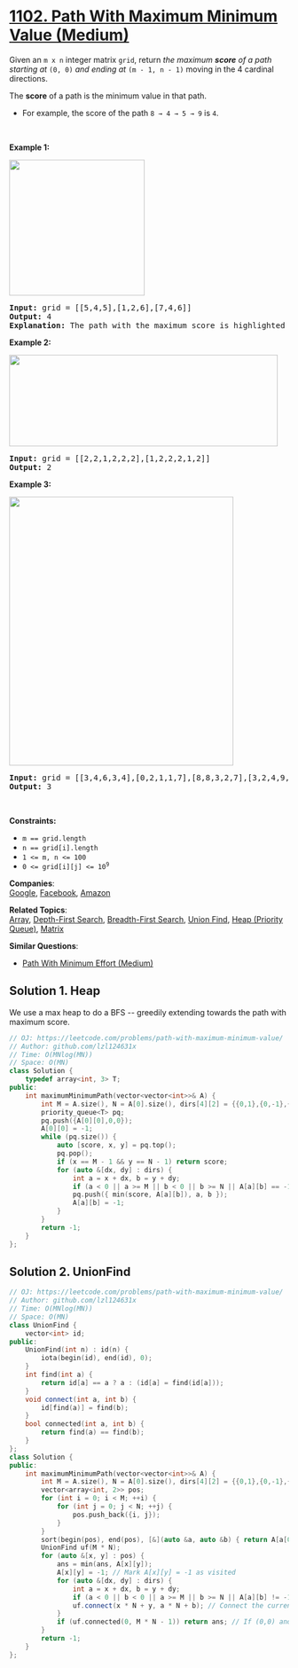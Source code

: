 # [1102. Path With Maximum Minimum Value (Medium)](https://leetcode.com/problems/path-with-maximum-minimum-value/)

<p>Given an <code>m x n</code> integer matrix <code>grid</code>, return <em>the maximum <strong>score</strong> of a path starting at </em><code>(0, 0)</code><em> and ending at </em><code>(m - 1, n - 1)</code> moving in the 4 cardinal directions.</p>

<p>The <strong>score</strong> of a path is the minimum value in that path.</p>

<ul>
	<li>For example, the score of the path <code>8 → 4 → 5 → 9</code> is <code>4</code>.</li>
</ul>

<p>&nbsp;</p>
<p><strong>Example 1:</strong></p>
<img alt="" src="https://assets.leetcode.com/uploads/2021/08/05/maxgrid1.jpg" style="width: 244px; height: 245px;">
<pre><strong>Input:</strong> grid = [[5,4,5],[1,2,6],[7,4,6]]
<strong>Output:</strong> 4
<strong>Explanation:</strong> The path with the maximum score is highlighted in yellow. 
</pre>

<p><strong>Example 2:</strong></p>
<img alt="" src="https://assets.leetcode.com/uploads/2021/08/05/maxgrid2.jpg" style="width: 484px; height: 165px;">
<pre><strong>Input:</strong> grid = [[2,2,1,2,2,2],[1,2,2,2,1,2]]
<strong>Output:</strong> 2
</pre>

<p><strong>Example 3:</strong></p>
<img alt="" src="https://assets.leetcode.com/uploads/2021/08/05/maxgrid3.jpg" style="width: 404px; height: 485px;">
<pre><strong>Input:</strong> grid = [[3,4,6,3,4],[0,2,1,1,7],[8,8,3,2,7],[3,2,4,9,8],[4,1,2,0,0],[4,6,5,4,3]]
<strong>Output:</strong> 3
</pre>

<p>&nbsp;</p>
<p><strong>Constraints:</strong></p>

<ul>
	<li><code>m == grid.length</code></li>
	<li><code>n == grid[i].length</code></li>
	<li><code>1 &lt;= m, n &lt;= 100</code></li>
	<li><code>0 &lt;= grid[i][j] &lt;= 10<sup>9</sup></code></li>
</ul>


**Companies**:  
[Google](https://leetcode.com/company/google), [Facebook](https://leetcode.com/company/facebook), [Amazon](https://leetcode.com/company/amazon)

**Related Topics**:  
[Array](https://leetcode.com/tag/array/), [Depth-First Search](https://leetcode.com/tag/depth-first-search/), [Breadth-First Search](https://leetcode.com/tag/breadth-first-search/), [Union Find](https://leetcode.com/tag/union-find/), [Heap (Priority Queue)](https://leetcode.com/tag/heap-priority-queue/), [Matrix](https://leetcode.com/tag/matrix/)

**Similar Questions**:
* [Path With Minimum Effort (Medium)](https://leetcode.com/problems/path-with-minimum-effort/)

## Solution 1. Heap

We use a max heap to do a BFS -- greedily extending towards the path with maximum score.

```cpp
// OJ: https://leetcode.com/problems/path-with-maximum-minimum-value/
// Author: github.com/lzl124631x
// Time: O(MNlog(MN))
// Space: O(MN)
class Solution {
    typedef array<int, 3> T;
public:
    int maximumMinimumPath(vector<vector<int>>& A) {
        int M = A.size(), N = A[0].size(), dirs[4][2] = {{0,1},{0,-1},{1,0},{-1,0}};
        priority_queue<T> pq;
        pq.push({A[0][0],0,0});
        A[0][0] = -1;
        while (pq.size()) {
            auto [score, x, y] = pq.top();
            pq.pop();
            if (x == M - 1 && y == N - 1) return score;
            for (auto &[dx, dy] : dirs) {
                int a = x + dx, b = y + dy;
                if (a < 0 || a >= M || b < 0 || b >= N || A[a][b] == -1) continue;
                pq.push({ min(score, A[a][b]), a, b });
                A[a][b] = -1;
            }
        }
        return -1;
    }
};
```

## Solution 2. UnionFind

```cpp
// OJ: https://leetcode.com/problems/path-with-maximum-minimum-value/
// Author: github.com/lzl124631x
// Time: O(MNlog(MN))
// Space: O(MN)
class UnionFind {
    vector<int> id;
public:
    UnionFind(int n) : id(n) {
        iota(begin(id), end(id), 0);
    }
    int find(int a) {
        return id[a] == a ? a : (id[a] = find(id[a]));
    }
    void connect(int a, int b) {
        id[find(a)] = find(b);
    }
    bool connected(int a, int b) {
        return find(a) == find(b);
    }
};
class Solution {
public:
    int maximumMinimumPath(vector<vector<int>>& A) {
        int M = A.size(), N = A[0].size(), dirs[4][2] = {{0,1},{0,-1},{1,0},{-1,0}}, ans = INT_MAX;
        vector<array<int, 2>> pos;
        for (int i = 0; i < M; ++i) {
            for (int j = 0; j < N; ++j) {
                pos.push_back({i, j});
            }
        }
        sort(begin(pos), end(pos), [&](auto &a, auto &b) { return A[a[0]][a[1]] > A[b[0]][b[1]]; });
        UnionFind uf(M * N);
        for (auto &[x, y] : pos) {
            ans = min(ans, A[x][y]);
            A[x][y] = -1; // Mark A[x][y] = -1 as visited
            for (auto &[dx, dy] : dirs) {
                int a = x + dx, b = y + dy;
                if (a < 0 || b < 0 || a >= M || b >= N || A[a][b] != -1) continue;
                uf.connect(x * N + y, a * N + b); // Connect the current position with a visited neighbor
            }
            if (uf.connected(0, M * N - 1)) return ans; // If (0,0) and (m-1, n-1) are connected, we've found the path
        }
        return -1;
    }
};
```